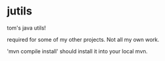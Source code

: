 # jutils
tom's java utils!

required for some of my other projects. Not all my own work. 

'mvn compile install' should install it into your local mvn.
